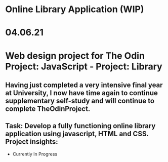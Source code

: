# Online Library Application (WIP)

04.06.21
==
Web design project for The Odin Project: JavaScript - Project: Library
==
Having just completed a very intensive final year at University, I now have time again to continue supplementary self-study and will continue to complete TheOdinProject.
--
Task: Develop a fully functioning online library application using javascript, HTML and CSS.
Project insights:
--
- Currently In Progress
